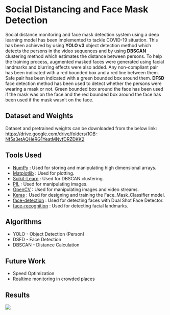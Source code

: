 # Social Distancing and Face Mask Detection

Social distance monitoring and face mask detection system using a deep learning model has been implemented to tackle COVID-19 situation. This has been achieved by using **YOLO v3** object detection method which detects the persons in the video sequences and by using **DBSCAN** clustering method which estimates the distance between persons. To help the training process, augmented masked faces were generated using facial landmarks and blurring effects were also added. Any non-compliant pair has been indicated with a red bounded box and a red line between them. Safe pair has been indicated with a green bounded box around them. **DFSD** face detection method has been used to detect whether the persons were wearing a mask or not. Green bounded box around the face has been used if the mask was on the face and the red bounded box around the face has been used if the mask wasn’t on the face.


## Dataset and Weights

Dataset and pretrained weights can be downloaded from the below link:
https://drive.google.com/drive/folders/1OB-Nf5s3etAQHeRG1YeatMNyfDRZDKK2

## Tools Used
* [NumPy](https://numpy.org/) : Used for storing and manipulating high dimensional arrays.
* [Matplotlib](https://matplotlib.org/) : Used for plotting.
* [Scikit-Learn](https://scikit-learn.org/stable/) : Used for DBSCAN clustering.
* [PIL](https://pillow.readthedocs.io/en/stable/) : Used for manipulating images.
* [OpenCV](https://opencv.org/) : Used for manipulating images and video streams.
* [Keras](https://keras.io/) : Used for designing and training the Face_Mask_Classifier model.
* [face-detection](https://github.com/hukkelas/DSFD-Pytorch-Inference) : Used for detecting faces with Dual Shot Face Detector.
* [face-recognition](https://github.com/ageitgey/face_recognition) : Used for detecting facial landmarks.

## Algorithms
* YOLO - Object Detection (Person)
* DSFD - Face Detection
* DBSCAN - Distance Calculation

## Future Work
* Speed Optimization
* Realtime monitoring in crowded places

## Results
![](Results/Sample_Result.gif)
